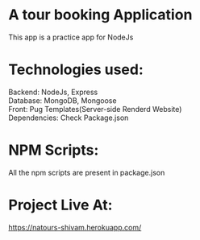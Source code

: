 # A tour booking Application

This app is a practice app for NodeJs

# Technologies used:

Backend: NodeJs, Express<br/>Database: MongoDB, Mongoose<br/>Front: Pug Templates(Server-side Renderd Website)<br/>
Dependencies: Check Package.json

# NPM Scripts:

All the npm scripts are present in package.json

# Project Live At:

<https://natours-shivam.herokuapp.com/>
